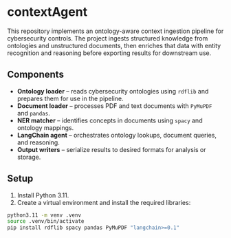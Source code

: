 # contextAgent

This repository implements an ontology-aware context ingestion pipeline for cybersecurity controls. The project ingests structured knowledge from ontologies and unstructured documents, then enriches that data with entity recognition and reasoning before exporting results for downstream use.

## Components
- **Ontology loader** – reads cybersecurity ontologies using `rdflib` and prepares them for use in the pipeline.
- **Document loader** – processes PDF and text documents with `PyMuPDF` and `pandas`.
- **NER matcher** – identifies concepts in documents using `spacy` and ontology mappings.
- **LangChain agent** – orchestrates ontology lookups, document queries, and reasoning.
- **Output writers** – serialize results to desired formats for analysis or storage.

## Setup
1. Install Python 3.11.
2. Create a virtual environment and install the required libraries:

```bash
python3.11 -m venv .venv
source .venv/bin/activate
pip install rdflib spacy pandas PyMuPDF "langchain>=0.1"
```
